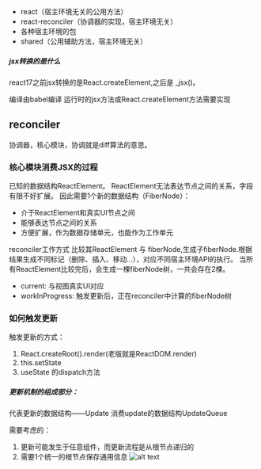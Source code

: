 - react（宿主环境无关的公用方法）
- react-reconciler（协调器的实现，宿主环境无关）
- 各种宿主环境的包
- shared（公用辅助方法，宿主环境无关）

##### jsx转换的是什么

react17之前jsx转换的是React.createElement,之后是 \_jsx()。

编译由babel编译
运行时的jsx方法或React.createElement方法需要实现

## reconciler

协调器，核心模块，协调就是diff算法的意思。

### 核心模块消费JSX的过程

已知的数据结构ReactElement。
ReactElement无法表达节点之间的关系，字段有限不好扩展。
因此需要1个新的数据结构（FiberNode）：

- 介于ReactElement和真实UI节点之间
- 能够表达节点之间的关系
- 方便扩展，作为数据存储单元，也能作为工作单元

reconciler工作方式
比较其ReactElement 与 fiberNode,生成子fiberNode.根据结果生成不同标记（删除、插入、移动...），对应不同宿主环境API的执行。
当所有ReactElement比较完后，会生成一棵fiberNode树，一共会存在2棵。

- current: 与视图真实UI对应
- workInProgress: 触发更新后，正在reconciler中计算的fiberNode树

### 如何触发更新

触发更新的方式：

1. React.createRoot().render(老版就是ReactDOM.render)
2. this.setState
3. useState 的dispatch方法

##### 更新机制的组成部分：

代表更新的数据结构——Update
消费update的数据结构UpdateQueue

需要考虑的：

1. 更新可能发生于任意组件，而更新流程是从根节点递归的
2. 需要1个统一的根节点保存通用信息
   ![alt text](../imgs/react/createRoot.png)
